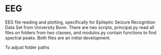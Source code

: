 # EEG
EEG file reading and plotting, specifically for  Epileptic Seizure Recognition Data Set from University Bonn.
There are two scripts, principal.py read all files on folders from two classes, and modulos.py contain functions to find spectral peaks.
Both files are an initial development.

To adjust folder paths
